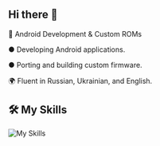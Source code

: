 ## Hi there 👋
🔹 Android Development & Custom ROMs

  ● Developing Android applications.

  ● Porting and building custom firmware.

🌍 Fluent in Russian, Ukrainian, and English.
## 🛠 My Skills
![My Skills](https://skillicons.dev/icons?i=rust,kotlin,java,c)
